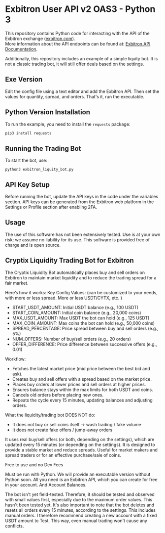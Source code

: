 # Exbitron User API v2 OAS3 - Python 3

This repository contains Python code for interacting with the API of the Exbitron exchange ([exbitron.com](https://exbitron.com)).  
More information about the API endpoints can be found at: [Exbitron API Documentation](https://app.exbitron.com/api-documentation/).  

Additionally, this repository includes an example of a simple liquity bot. It is not a classic trading bot, it will still offer deals based on the settings. 

## Exe Version

Edit the config file using a text editor and add the Exbitron API. Then set the values ​​for quantity, spread, and orders.
That's it, run the executable.


## Python Version Installation

To run the example, you need to install the `requests` package:  

```sh
pip3 install requests
```

## Running the Trading Bot

To start the bot, use:

```
python3 exbitron_liquity_bot.py
```

## API Key Setup

Before running the bot, update the API keys in the code under the variables section.
API keys can be generated from the Exbitron web platform in the Settings or Profile section after enabling 2FA.

## Usage
The use of this software has not been extensively tested. Use is at your own risk; we assume no liability for its use. This software is provided free of charge and is open source.


## Cryptix Liquidity Trading Bot for Exbitron

The Cryptix Liquidity Bot automatically places buy and sell orders on Exbitron to maintain market liquidity and to reduce the trading spread for a fair market. 

Here’s how it works:
Key Config Values:  (can be customized to your needs, with more or less spread. More or less USDT/CYTX, etc. )

- START_USDT_AMOUNT: Initial USDT balance (e.g., 100 USDT)
- START_COIN_AMOUNT: Initial coin balance (e.g., 20,000 coins)
- MAX_USDT_AMOUNT: Max USDT the bot can hold (e.g., 125 USDT)
- MAX_COIN_AMOUNT: Max coins the bot can hold (e.g., 50,000 coins)
- SPREAD_PERCENTAGE: Price spread between buy and sell orders (e.g., 5%)
- NUM_OFFERS: Number of buy/sell orders (e.g., 20 orders)
- OFFER_DIFFERENCE: Price difference between successive offers (e.g., 0.01)

Workflow:
- Fetches the latest market price (mid price between the best bid and ask).
- Creates buy and sell offers with a spread based on the market price.
- Places buy orders at lower prices and sell orders at higher prices.
- Ensures balance stays within the max limits for both USDT and coins.
-  Cancels old orders before placing new ones.
-  Repeats the cycle every 15 minutes, updating balances and adjusting orders.

What the liquidity/trading bot DOES NOT do:
- It does not buy or sell coins itself -> wash trading / fake volume
- It does not create fake offers / jump-away orders

It uses real buy/sell offers (or both, depending on the settings), which are updated every 15 minutes (or depending on the settings). It is designed to provide a stable market and reduce spreads. Useful for market makers and spread traders or for an effective purchase/sale of coins.

Free to use and no Dev Fees

Must be run with Python. We will provide an executable version without Python soon. 
All you need is an Exbitron API, which you can create for free in your account. And Account Balances.

The bot isn't yet field-tested. Therefore, it should be tested and observed with small values ​​first, especially due to the maximum order values. This hasn't been tested yet. It's also important to note that the bot deletes and resets all orders every 15 minutes, according to the settings. This includes manual orders.
I therefore recommend creating a new account with a fixed USDT amount to Test. This way, even manual trading won't cause any conflicts.

